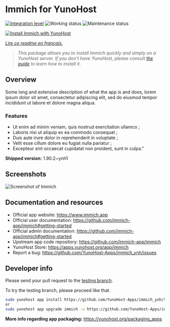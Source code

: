 <!--
N.B.: This README was automatically generated by https://github.com/YunoHost/apps/tree/master/tools/README-generator
It shall NOT be edited by hand.
-->

# Immich for YunoHost

[![Integration level](https://dash.yunohost.org/integration/immich.svg)](https://dash.yunohost.org/appci/app/immich) ![Working status](https://ci-apps.yunohost.org/ci/badges/immich.status.svg) ![Maintenance status](https://ci-apps.yunohost.org/ci/badges/immich.maintain.svg)

[![Install Immich with YunoHost](https://install-app.yunohost.org/install-with-yunohost.svg)](https://install-app.yunohost.org/?app=immich)

*[Lire ce readme en français.](./README_fr.md)*

> *This package allows you to install Immich quickly and simply on a YunoHost server.
If you don't have YunoHost, please consult [the guide](https://yunohost.org/#/install) to learn how to install it.*

## Overview

Some long and extensive description of what the app is and does, lorem ipsum dolor sit amet, consectetur adipiscing elit, sed do eiusmod tempor incididunt ut labore et dolore magna aliqua.

### Features

- Ut enim ad minim veniam, quis nostrud exercitation ullamco ;
- Laboris nisi ut aliquip ex ea commodo consequat ;
- Duis aute irure dolor in reprehenderit in voluptate ;
- Velit esse cillum dolore eu fugiat nulla pariatur ;
- Excepteur sint occaecat cupidatat non proident, sunt in culpa."


**Shipped version:** 1.90.2~ynh1

## Screenshots

![Screenshot of Immich](./doc/screenshots/example.jpg)

## Documentation and resources

* Official app website: <https://www.immich.app>
* Official user documentation: <https://github.com/immich-app/immich#getting-started>
* Official admin documentation: <https://github.com/immich-app/immich#getting-started>
* Upstream app code repository: <https://github.com/immich-app/immich>
* YunoHost Store: <https://apps.yunohost.org/app/immich>
* Report a bug: <https://github.com/YunoHost-Apps/immich_ynh/issues>

## Developer info

Please send your pull request to the [testing branch](https://github.com/YunoHost-Apps/immich_ynh/tree/testing).

To try the testing branch, please proceed like that.

``` bash
sudo yunohost app install https://github.com/YunoHost-Apps/immich_ynh/tree/testing --debug
or
sudo yunohost app upgrade immich -u https://github.com/YunoHost-Apps/immich_ynh/tree/testing --debug
```

**More info regarding app packaging:** <https://yunohost.org/packaging_apps>
